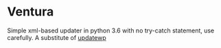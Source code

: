# Ventura

Simple xml-based updater in python 3.6 with no try-catch statement, use carefully.
A substitute of [updatewp](https://github.com/HermesPasser/rb-scripts/tree/master/Updatewp)
